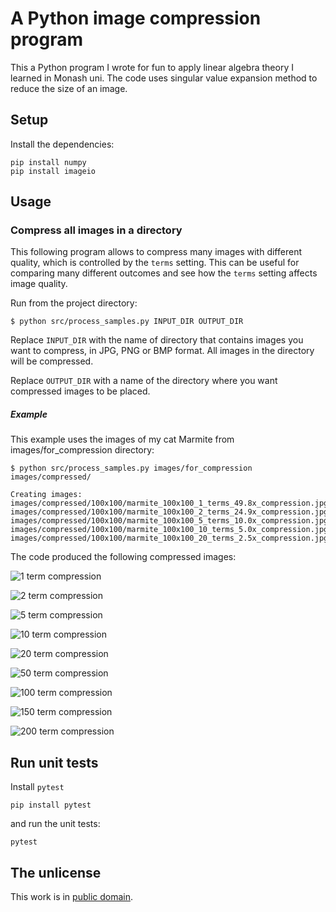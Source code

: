 # A Python image compression program

This a Python program I wrote for fun to apply linear algebra theory I learned in Monash uni. The code uses singular value expansion method to reduce the size of an image.

## Setup

Install the dependencies:

```
pip install numpy
pip install imageio
```

## Usage


### Compress all images in a directory

This following program allows to compress many images with different quality, which is controlled by the `terms` setting. This can be useful for comparing many different outcomes and see how the `terms` setting affects image quality.

Run from the project directory:

```
$ python src/process_samples.py INPUT_DIR OUTPUT_DIR
```

Replace `INPUT_DIR` with the name of directory that contains images you want to compress, in JPG, PNG or BMP format. All images in the directory will be compressed.

Replace `OUTPUT_DIR` with a name of the directory where you want compressed images to be placed.


##### Example

This example uses the images of my cat Marmite from images/for_compression directory:

```
$ python src/process_samples.py images/for_compression images/compressed/

Creating images:
images/compressed/100x100/marmite_100x100_1_terms_49.8x_compression.jpg
images/compressed/100x100/marmite_100x100_2_terms_24.9x_compression.jpg
images/compressed/100x100/marmite_100x100_5_terms_10.0x_compression.jpg
images/compressed/100x100/marmite_100x100_10_terms_5.0x_compression.jpg
images/compressed/100x100/marmite_100x100_20_terms_2.5x_compression.jpg
```

The code produced the following compressed images:

![1 term compression](images/compressed/500x500/marmite_500x500_1_terms_249.8x_compression.jpg)

![2 term compression](images/compressed/500x500/marmite_500x500_2_terms_124.9x_compression.jpg)

![5 term compression](images/compressed/500x500/marmite_500x500_5_terms_50.0x_compression.jpg)

![10 term compression](images/compressed/500x500/marmite_500x500_10_terms_25.0x_compression.jpg)

![20 term compression](images/compressed/500x500/marmite_500x500_20_terms_12.5x_compression.jpg)

![50 term compression](images/compressed/500x500/marmite_500x500_50_terms_5.0x_compression.jpg)

![100 term compression](images/compressed/500x500/marmite_500x500_100_terms_2.5x_compression.jpg)

![150 term compression](images/compressed/500x500/marmite_500x500_150_terms_1.7x_compression.jpg)

![200 term compression](images/compressed/500x500/marmite_500x500_200_terms_1.2x_compression.jpg)


## Run unit tests

Install `pytest`

```
pip install pytest
```

and run the unit tests:

```
pytest
```


## The unlicense

This work is in [public domain](LICENSE).

